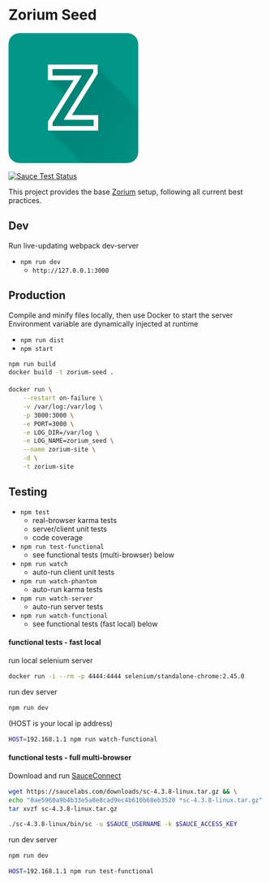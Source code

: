 # Zorium Seed

[![zorium](./src/static/images/zorium_icon_256.png)](https://zorium.org)


[![Sauce Test Status](https://saucelabs.com/browser-matrix/Zolmeister.svg)](https://saucelabs.com/u/Zolmeister)

This project provides the base [Zorium](https://zorium.org) setup, following all current best practices.  

## Dev

Run live-updating webpack dev-server

  - `npm run dev`
    - `http://127.0.0.1:3000`


## Production

Compile and minify files locally, then use Docker to start the server  
Environment variable are dynamically injected at runtime

  - `npm run dist`
  - `npm start`

```bash
npm run build
docker build -t zorium-seed .

docker run \
    --restart on-failure \
    -v /var/log:/var/log \
    -p 3000:3000 \
    -e PORT=3000 \
    -e LOG_DIR=/var/log \
    -e LOG_NAME=zorium_seed \
    --name zorium-site \
    -d \
    -t zorium-site
```

## Testing

  - `npm test`
    - real-browser karma tests
    - server/client unit tests
    - code coverage
  - `npm run test-functional`
    - see functional tests (multi-browser) below
  - `npm run watch`
    - auto-run client unit tests
  - `npm run watch-phantom`
    - auto-run karma tests
  - `npm run watch-server`
    - auto-run server tests
  - `npm run watch-functional`
    - see functional tests (fast local) below

#### functional tests - fast local

run local selenium server  

```bash
docker run -i --rm -p 4444:4444 selenium/standalone-chrome:2.45.0
```

run dev server

```bash
npm run dev
```

(HOST is your local ip address)  

```bash
HOST=192.168.1.1 npm run watch-functional
```

#### functional tests - full multi-browser

Download and run [SauceConnect](https://docs.saucelabs.com/reference/sauce-connect/)  

```bash
wget https://saucelabs.com/downloads/sc-4.3.8-linux.tar.gz && \
echo "0ae5960a9b4b33e5a8e8cad9ec4b610b68eb3520 *sc-4.3.8-linux.tar.gz" | sha1sum -c - && \
tar xvzf sc-4.3.8-linux.tar.gz
```

```bash
./sc-4.3.8-linux/bin/sc -u $SAUCE_USERNAME -k $SAUCE_ACCESS_KEY
```

run dev server

```bash
npm run dev
```

```bash
HOST=192.168.1.1 npm run test-functional
```
